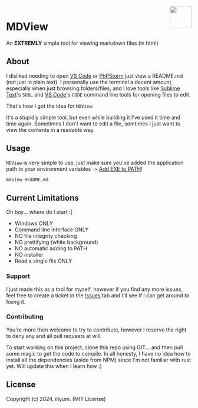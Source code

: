 <img width="60px" height="60px" src="https://github.com/itzilly/mdview/blob/master/src-tauri/icons/mdview_original.png" align="right" />

# MDView

An **EXTREMLY** simple tool for viewing markdown files (in html) 

## About
I disliked needing to open [VS Code](https://code.visualstudio.com/) or [PhPStorm](https://www.jetbrains.com/phpstorm/)
just view a README.md (not just in plain text). I personally use the terminal a decent amount, especially when just 
browsing folders/files, and I love tools like [Sublime Text](https://www.sublimetext.com/)'s `SUBL` and
[VS Code](https://code.visualstudio.com/)'s `CODE` command line tools for opening files to edit. 

That's how I got the idea for `MDView`. 

It's a stupidly simple tool, but even while building it I've used it time and time again. Sometimes I don't want to edit
a file, somtimes I just want to view the contents in a readable way.

## Usage
`MDView` is very simple to use, just make sure you've added the application path to your environment variables `->`
[Add EXE to PATH](https://gist.github.com/ScribbleGhost/752ec213b57eef5f232053e04f9d0d54)!
```bash
mdview README.md
```

## Current Limitations
Oh boy... where do I start :[
- Windows ONLY
- Command line interface ONLY
- NO file integrity checking
- NO prettifying (white background)
- NO automatic adding to PATH
- NO installer 
- Read a single file ONLY

### Support
I just made this as a tool for myself, however if you find any more issues, feel free to create a ticket in the
[Issues](https://github.com/itzilly/mdview/issues) tab and I'll see if I can get around to fixing it.

### Contributing
You're more then welcome to try to contribute, however I reserve the right to deny any and all pull requests at will.

To start working on this project, clone this repo using GIT... and then pull some magic to get the code to compile.
In all honesty, I have no idea how to install all the dependencies (aside from NPM) since I'm not familiar with rust yet.
Will update this when I learn how :)

## License

Copyright (c) 2024, illyum. (MIT License)